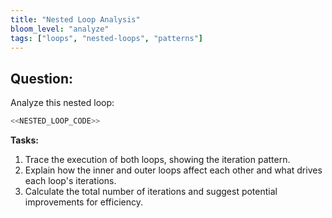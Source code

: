```yaml
---
title: "Nested Loop Analysis"
bloom_level: "analyze"
tags: ["loops", "nested-loops", "patterns"]
---
```


## Question:

Analyze this nested loop:

```csharp
<<NESTED_LOOP_CODE>>
```

**Tasks:**

1. Trace the execution of both loops, showing the iteration pattern.
2. Explain how the inner and outer loops affect each other and what drives each loop's iterations.
3. Calculate the total number of iterations and suggest potential improvements for efficiency. 
